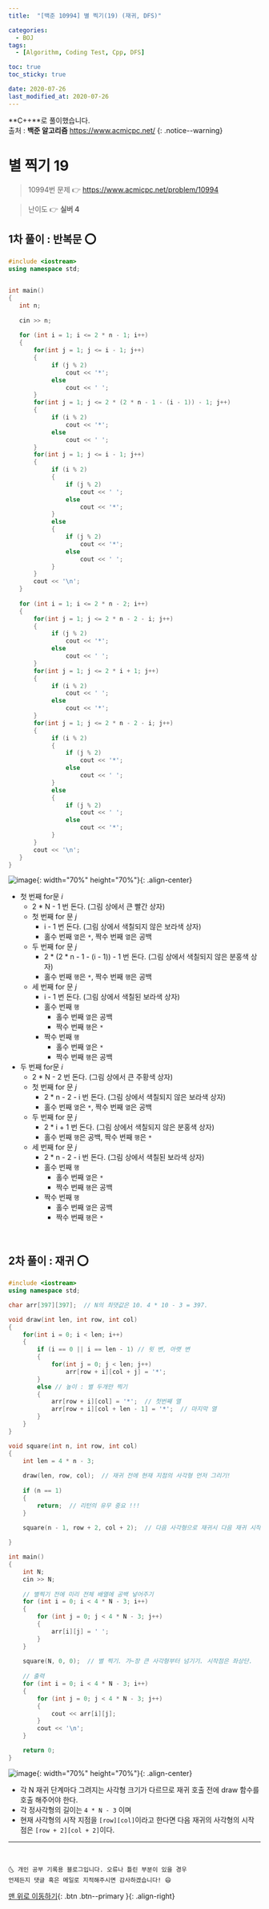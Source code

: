 ```yaml
---
title:  "[백준 10994] 별 찍기(19) (재귀, DFS)" 

categories:
  - BOJ
tags:
  - [Algorithm, Coding Test, Cpp, DFS]

toc: true
toc_sticky: true

date: 2020-07-26
last_modified_at: 2020-07-26
---
```


**C++**로 풀이했습니다.  
출처 : **백준 알고리즘** <https://www.acmicpc.net/>
{: .notice--warning}

# 별 찍기 19

> 10994번 문제 👉 <https://www.acmicpc.net/problem/10994>

> 난이도 👉 **실버 4**

## 1차 풀이 : 반복문 ⭕

```cpp
#include <iostream>
using namespace std;


int main()
{
   int n;
   
   cin >> n;
   
   for (int i = 1; i <= 2 * n - 1; i++)
   {
       for(int j = 1; j <= i - 1; j++)
       {
            if (j % 2)
                cout << '*';
            else
                cout << ' ';
       }
       for(int j = 1; j <= 2 * (2 * n - 1 - (i - 1)) - 1; j++)
       {
            if (i % 2)
                cout << '*';
            else
                cout << ' ';
       }
       for(int j = 1; j <= i - 1; j++)
       {
            if (i % 2)
            {
                if (j % 2)
                    cout << ' ';
                else
                    cout << '*';
            }
            else
            {
                if (j % 2)
                    cout << '*';
                else
                    cout << ' ';
            }
       }
       cout << '\n';
   }
   
   for (int i = 1; i <= 2 * n - 2; i++)
   {
       for(int j = 1; j <= 2 * n - 2 - i; j++)
       {
            if (j % 2)
                cout << '*';
            else
                cout << ' ';
       }
       for(int j = 1; j <= 2 * i + 1; j++)
       {
            if (i % 2)
                cout << ' ';
            else
                cout << '*';
       }
       for(int j = 1; j <= 2 * n - 2 - i; j++)
       {
            if (i % 2)
            {
                if (j % 2)
                    cout << '*';
                else
                    cout << ' ';
            }
            else
            {
                if (j % 2)
                    cout << ' ';
                else
                    cout << '*';
            }
       }
       cout << '\n';
   }
}

```

![image](https://user-images.githubusercontent.com/42318591/88471693-08790d00-cf47-11ea-8669-6a045d822a5c.png){: width="70%" height="70%"}{: .align-center}

- 첫 번째 for문 *i*
  - 2 * N - 1 번 돈다. (그림 상에서 큰 빨간 상자)
  - 첫 번째 for 문 *j*
    - i - 1 번 돈다. (그림 상에서 색칠되지 않은 보라색 상자)
    - 홀수 번째 `열`은 `*`, 짝수 번째 `열`은 공백
  - 두 번째 for 문 *j*
    - 2 * (2 * n - 1 - (i - 1)) - 1 번 돈다. (그림 상에서 색칠되지 않은 분홍색 상자)
    - 홀수 번째 `행`은 `*`, 짝수 번째 `행`은 공백
  - 세 번째 for 문 *j*
    - i - 1 번 돈다. (그림 상에서 색칠된 보라색 상자)
    - 홀수 번째 `행`
      - 홀수 번째 `열`은 공백
      - 짝수 번째 `행`은 `*`
    - 짝수 번째 `행`
      - 홀수 번째 `열`은 `*`
      - 짝수 번째 `행`은 공백
- 두 번째 for문 *i*
  - 2 * N - 2 번 돈다. (그림 상에서 큰 주황색 상자)
  - 첫 번째 for 문 *j*
    - 2 * n - 2 - i 번 돈다. (그림 상에서 색칠되지 않은 보라색 상자)
    - 홀수 번째 `열`은 `*`, 짝수 번째 `열`은 공백
  - 두 번째 for 문 *j*
    - 2 * i + 1 번 돈다. (그림 상에서 색칠되지 않은 분홍색 상자)
    - 홀수 번째 `행`은 공백, 짝수 번째 `행`은 `*`
  - 세 번째 for 문 *j*
    - 2 * n - 2 - i 번 돈다. (그림 상에서 색칠된 보라색 상자)
    - 홀수 번째 `행`
      - 홀수 번째 `열`은 `*`
      - 짝수 번째 `행`은 공백
    - 짝수 번째 `행`
      - 홀수 번째 `열`은 공백
      - 짝수 번째 `행`은 `*`

<br>

## 2차 풀이 : 재귀 ⭕

```cpp
#include <iostream>
using namespace std;

char arr[397][397];  // N의 최댓값은 10. 4 * 10 - 3 = 397.

void draw(int len, int row, int col)
{
    for(int i = 0; i < len; i++)
    {
        if (i == 0 || i == len - 1) // 윗 변, 아랫 변
        {
            for(int j = 0; j < len; j++)
                arr[row + i][col + j] = '*';
        }
        else // 높이 : 별 두개만 찍기
        {
            arr[row + i][col] = '*';  // 첫번째 열
            arr[row + i][col + len - 1] = '*';  // 마지막 열
        }
    }
}

void square(int n, int row, int col)
{
    int len = 4 * n - 3;
    
    draw(len, row, col);  // 재귀 전에 현재 지점의 사각형 먼저 그리기! 
    
    if (n == 1)
    {
        return;  // 리턴의 유무 중요 !!!
    }
        
    square(n - 1, row + 2, col + 2);  // 다음 사각형으로 재귀시 다음 재귀 시작 지점 인수로 넘겨주기

}

int main()
{
    int N;
    cin >> N;
    
    // 별찍기 전에 미리 전체 배열에 공백 넣어주기 
    for (int i = 0; i < 4 * N - 3; i++)
    {
        for (int j = 0; j < 4 * N - 3; j++)
        {
            arr[i][j] = ' ';
        }
    }
    
    square(N, 0, 0);  // 별 찍기. 가~장 큰 사각형부터 넘기기. 시작점은 좌상단.
    
    // 출력 
    for (int i = 0; i < 4 * N - 3; i++)
    {
        for (int j = 0; j < 4 * N - 3; j++)
        {
            cout << arr[i][j];
        }
        cout << '\n';
    }

    return 0;
}
```

![image](https://user-images.githubusercontent.com/42318591/88472398-4711c600-cf4d-11ea-843d-a1966be67666.png){: width="70%" height="70%"}{: .align-center}

- 각 N 재귀 단계마다 그려지는 사각형 크기가 다르므로 재귀 호출 전에 draw 함수를 호출 해주어야 한다. 
- 각 정사각형의 길이는 `4 * N - 3` 이며
- 현재 사각형의 시작 지점을 `[row][col]`이라고 한다면 다음 재귀의 사각형의 시작점은 `[row + 2][col + 2]`이다.
 

***
<br>

    🌜 개인 공부 기록용 블로그입니다. 오류나 틀린 부분이 있을 경우 
    언제든지 댓글 혹은 메일로 지적해주시면 감사하겠습니다! 😄

[맨 위로 이동하기](#){: .btn .btn--primary }{: .align-right}